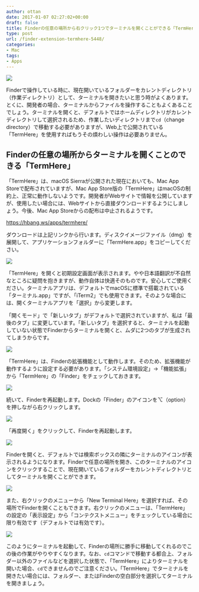 ```yaml
---
author: ottan
date: 2017-01-07 02:27:02+00:00
draft: false
title: Finderの任意の場所から右クリック1つでターミナルを開くことができる「TermHere」
type: post
url: /finder-extension-termhere-5448/
categories:
- Mac
tags:
- Apps
---
```


![](/uploads/2017/01/170107-58704ebade212.jpg)






Finderで操作している時に、現在開いているフォルダーをカレントディレクトリ（作業ディレクトリ）として、ターミナルを開きたいと思う時がよくあります。とくに、開発者の場合、ターミナルからファイルを操作することもよくあることでしょう。ターミナルを開くと、デフォルトではホームディレクトリがカレントディレクトリして選択されるため、作業したいディレクトリまで`cd`（change directory）で移動する必要がありますが、Web上で公開されている「TermHere」を使用すればもうその煩わしい操作は必要ありません。





## Finderの任意の場所からターミナルを開くことのできる「TermHere」





「TermHere」は、macOS Sierraが公開された現在においても、Mac App Storeで配布されていますが、Mac App Store版の「TermHere」はmacOSの制約上、正常に動作しないようです。開発者がWebサイトで情報を公開していますが、使用したい場合には、Webサイトから直接ダウンロードするようにしましょう。今後、Mac App Storeからの配布は中止されるようです。



https://hbang.ws/apps/termhere/



ダウンロードは上記リンクから行います。ディスクイメージファイル（dmg）を展開して、アプリケーションフォルダーに「TermHere.app」をコピーしてください。





![](/uploads/2017/01/170107-58704ec0a969a.png)






「TermHere」を開くと初期設定画面が表示されます。やや日本語翻訳が不自然なところに疑問を抱きますが、動作自体は快適そのものです。安心してご使用ください。ターミナルアプリは、デフォルトでmacOSに標準で搭載されている「ターミナル.app」ですが、「iTerm2」でも使用できます。そのような場合には、開くターミナルアプリを「選択」から変更します。





「開くモード」で「新しいタブ」がデフォルトで選択されていますが、私は「最後のタブ」に変更しています。「新しいタブ」を選択すると、ターミナルを起動していない状態でFinderからターミナルを開くと、ムダに2つのタブが生成されてしまうからです。





![](/uploads/2017/01/170107-58704ec60dab0.png)






「TermHere」は、Finderの拡張機能として動作します。そのため、拡張機能が動作するように設定する必要があります。「システム環境設定」→「機能拡張」から「TermHere」の「Finder」をチェックしておきます。





![](/uploads/2017/01/170107-58704ecb84d34.png)






続いて、Finderを再起動します。Dockの「Finder」のアイコンを⌥（option）を押しながら右クリックします。





![](/uploads/2017/01/170107-58704ecfc48f4.png)






「再度開く」をクリックして、Finderを再起動します。





![](/uploads/2017/01/170107-58704ed4ea2c0.png)






Finderを開くと、デフォルトでは検索ボックスの隣にターミナルのアイコンが表示されるようになります。Finderで任意の場所を開き、このターミナルのアイコンをクリックすることで、現在開いているフォルダーをカレントディレクトリとしてターミナルを開くことができます。





![](/uploads/2017/01/170107-58704eda321b3.png)






また、右クリックのメニューから「New Terminal Here」を選択すれば、その場所でFinderを開くこともできます。右クリックのメニューは、「TermHere」の設定の「表示設定」から「コンテクストメニュー」をチェックしている場合に限り有効です（デフォルトでは有効です）。





![](/uploads/2017/01/170107-58704edfc1ade.png)






このようにターミナルを起動して、Finderの場所に勝手に移動してくれるのでこの後の作業がやりやすくなります。なお、`cd`コマンドで移動する都合上、フォルダー以外のファイルなどを選択した状態で、「TermHere」によりターミナルを開いた場合、`cd`できませんのでご注意ください。「TermHere」でターミナルを開きたい場合には、フォルダー、またはFinderの空白部分を選択してターミナルを開きましょう。
